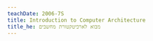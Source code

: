 ```yaml
---
teachDate: 2006-7S
title: Introduction to Computer Architecture
title_he: מבוא לארכיטקטורת מחשבים
---
```

